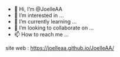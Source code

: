 - 👋 Hi, I’m @JoelleAA
- 👀 I’m interested in ...
- 🌱 I’m currently learning ...
- 💞️ I’m looking to collaborate on ...
- 📫 How to reach me ...

<!---
JoelleAA/JoelleAA is a ✨ special ✨ repository because its `README.md` (this file) appears on your GitHub profile.
You can click the Preview link to take a look at your changes.
--->

site web : 
https://joelleaa.github.io/JoelleAA/ 
